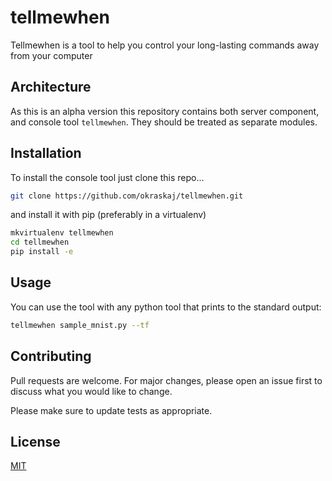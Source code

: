 # tellmewhen

Tellmewhen is a tool to help you control your long-lasting commands away
 from your computer 

## Architecture
As this is an alpha version this repository contains both server component,
 and console tool `tellmewhen`. They should be treated as separate modules.

## Installation

To install the console tool just clone this repo...
```bash
git clone https://github.com/okraskaj/tellmewhen.git
```
and install it with pip (preferably in a virtualenv)
```bash
mkvirtualenv tellmewhen
cd tellmewhen
pip install -e 
```

## Usage

You can use the tool with any python tool that prints to the standard output:

```bash
tellmewhen sample_mnist.py --tf 

```

## Contributing
Pull requests are welcome. For major changes, please open an issue first to discuss what you would like to change.

Please make sure to update tests as appropriate.

## License
[MIT](https://choosealicense.com/licenses/mit/)
